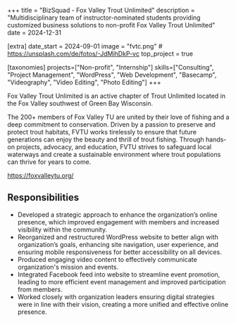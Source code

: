 +++
title = "BizSquad - Fox Valley Trout Unlimited"
description = "Multidisciplinary team of instructor-nominated students providing customized business solutions to non-profit Fox Valley Trout Unlimited"
date = 2024-12-31

[extra]
date_start = 2024-09-01
image = "fvtc.png" # https://unsplash.com/de/fotos/-JdMihDkP-vc
top_project = true

[taxonomies]
projects=["Non-profit", "Internship"]
skills=["Consulting", "Project Management", "WordPress", "Web Development", "Basecamp", "Videography", "Video Editing", "Photo Editing"]
+++

Fox Valley Trout Unlimited is an active chapter of
Trout Unlimited located in the Fox Valley
southwest of Green Bay Wisconsin.

The 200+ members of Fox Valley TU are united by
their love of fishing and a deep commitment to
conservation. Driven by a passion to preserve and
protect trout habitats, FVTU works tirelessly to ensure
that future generations can enjoy the beauty and thrill
of trout fishing. Through hands-on projects, advocacy,
and education, FVTU strives to safeguard local waterways
and create a sustainable environment where trout
populations can thrive for years to come.

https://foxvalleytu.org/

## Responsibilities

- Developed a strategic approach to enhance the organization’s online presence, which improved engagement with
members and increased visibility within the community.
- Reorganized and restructured WordPress website to better align with organization’s goals, enhancing site navigation,
user experience, and ensuring mobile responsiveness for better accessibility on all devices.
- Produced engaging video content to effectively communicate organization's mission and events.
- Integrated Facebook feed into website to streamline event promotion, leading to more efficient event management
and improved participation from members.
- Worked closely with organization leaders ensuring digital strategies were in line with their vision, creating a more
unified and effective online presence.

